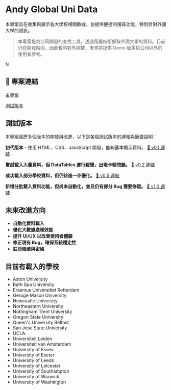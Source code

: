 # Andy Global Uni Data

本專案旨在收集與展示各大學校相關數據，並提供便捷的搜尋功能，特別針對外國大學的資訊。

> 本專案是為公司開發的查找工具，透過爬蟲技術抓取外國大學的資料。目前仍在開發階段，因此暫時對外開放，未來將提供 Demo 版本供公司以外的使用者參考。

N
## 📌 專案連結
[主專案](https://andy-globalunidata.github.io/main_project)

[測試版本](https://andy-globalunidata.github.io/large_data_project/)

## 測試版本
本專案經歷多個版本的開發與改進，以下是各個測試版本的連結與簡要說明：

**初代版本** - 使用 HTML、CSS、JavaScript 開發，能夠基本顯示資料。
[🔗 v0.1 連結](https://andy-globalunidata.github.io/old_project/v0.1)

**嘗試載入大量資料，但 DataTables 運行緩慢，出現卡頓問題。**
[🔗 v0.2 連結](https://andy-globalunidata.github.io/old_project/v0.2)

**成功載入部分學校資料，但仍待進一步優化。**
[🔗 v0.5 連結](https://andy-globalunidata.github.io/old_project/v0.5)

**新增分批載入資料功能，但尚未自動化，並且仍有部分 Bug 需要修復。**
[🔗 v1.0 連結](https://andy-globalunidata.github.io/old_project/v1.0)

## 未來改進方向
- **自動化資料載入**
- **優化大數據處理效能**
- **提升 UI/UX 以改善使用者體驗**
- **修正現有 Bug，確保系統穩定性**
- **註冊帳號與密碼**

## 目前有載入的學校
- Aston University
- Bath Spa University
- Erasmus Universitiet Rotterdam
- Geroge Mason University
- Newcastle University
- Northeastern University
- Nottingham Trent University
- Oregon State University
- Queen's University Belfast
- San Jose State University
- UCLA
- Universiteit Leiden
- Universiteit van Amsterdam
- University of Essex
- University of Exeter
- University of Leeds
- University of Leicester
- University of Southampton
- University of Warwick
- University of Washington